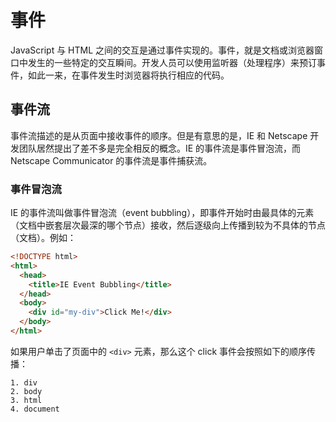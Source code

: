 # 事件

JavaScript 与 HTML 之间的交互是通过事件实现的。事件，就是文档或浏览器窗口中发生的一些特定的交互瞬间。开发人员可以使用监听器（处理程序）来预订事件，如此一来，在事件发生时浏览器将执行相应的代码。

## 事件流

事件流描述的是从页面中接收事件的顺序。但是有意思的是，IE 和 Netscape 开发团队居然提出了差不多是完全相反的概念。IE 的事件流是事件冒泡流，而 Netscape Communicator 的事件流是事件捕获流。

### 事件冒泡流

IE 的事件流叫做事件冒泡流（event bubbling），即事件开始时由最具体的元素（文档中嵌套层次最深的哪个节点）接收，然后逐级向上传播到较为不具体的节点（文档）。例如：

```html
<!DOCTYPE html>
<html>
  <head>
    <title>IE Event Bubbling</title>
  </head>
  <body>
    <div id="my-div">Click Me!</div>
  </body>
</html>
```

如果用户单击了页面中的 `<div>` 元素，那么这个 click 事件会按照如下的顺序传播：

```
1. div
2. body
3. html
4. document
```